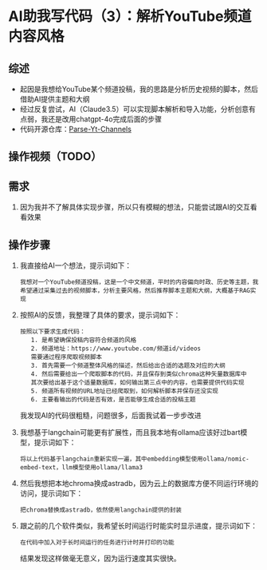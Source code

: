 # AI助我写代码（3）：解析YouTube频道内容风格

## 综述

* 起因是我想给YouTube某个频道投稿，我的思路是分析历史视频的脚本，然后借助AI提供主题和大纲
* 经过反复尝试，AI（Claude3.5）可以实现脚本解析和导入功能，分析创意有点弱，我还是改用chatgpt-4o完成后面的步骤
* 代码开源仓库：[Parse-Yt-Channels](https://github.com/winglight/Parse-Yt-Channels)

## 操作视频（TODO）

## 需求
1. 因为我并不了解具体实现步骤，所以只有模糊的想法，只能尝试跟AI的交互看看效果
   
## 操作步骤

1. 我直接给AI一个想法，提示词如下：
   ```
   我想对一个YouTube频道投稿，这是一个中文频道，平时的内容偏向时政、历史等主题，我希望通过采集过去的视频脚本，分析主要风格，然后推荐脚本主题和大纲，大概基于RAG实现
   ```

2. 按照AI的反馈，我整理了具体的要求，提示词如下：
   ```
   按照以下要求生成代码：
      1. 是希望确保投稿内容符合频道的风格
      2. 频道地址：https://www.youtube.com/频道id/videos
      需要通过程序爬取视频脚本
      3. 首先需要一个频道整体风格的描述，然后给出合适的选题及对应的大纲
      4. 然后需要给出一个爬取脚本的代码，并且保存到类似chroma这种矢量数据库中
      其次要给出基于这个适量数据库，如何输出第三点中的内容，也需要提供代码实现
      5. 频道所有视频的URL地址已经爬取到，如何解析脚本并保存还没实现
      6. 主要看输出的代码是否有效，是否能够生成合适的投稿主题
   ```

   我发现AI的代码很粗糙，问题很多，后面我试着一步步改进

3. 我想基于langchain可能更有扩展性，而且我本地有ollama应该好过bart模型，提示词如下：
   ```
   将以上代码基于langchain重新实现一遍，其中embedding模型使用ollama/nomic-embed-text，llm模型使用ollama/llama3
   ```

4. 然后我想把本地chroma换成astradb，因为云上的数据库方便不同运行环境的访问，提示词如下：
   ```
   把chroma替换成astradb，依然使用langchain提供的封装
   ```

5. 跟之前的几个软件类似，我希望长时间运行时能实时显示进度，提示词如下：
   ```
   在代码中加入对于长时间运行的任务进行计时并打印的功能
   ```

   结果发现这样做毫无意义，因为运行速度其实很快。